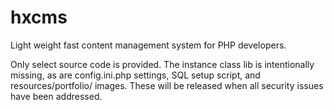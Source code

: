 # hxcms
Light weight fast content management system for PHP developers.

Only select source code is provided. The instance class lib is intentionally missing, as are config.ini.php settings, SQL setup script, and resources/portfolio/ images. These will be released when all security issues have been addressed.
